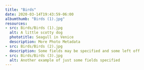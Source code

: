 ```yaml
---
title: "Birds"
date: 2020-03-14T19:43:59-06:00
albumthumb: "Birds (1).jpg"
resources:
- src: Birds/Birds (1).jpg
  alt: A little scotty dog
  phototitle: Seagull in Venice
  description: More Photo Metadata
- src: Birds/Birds (2).jpg
  description: Some fields may be specified and some left off
- src: Birds/Birds (3).jpg
  alt: Another example of just some fields specified
---
```


